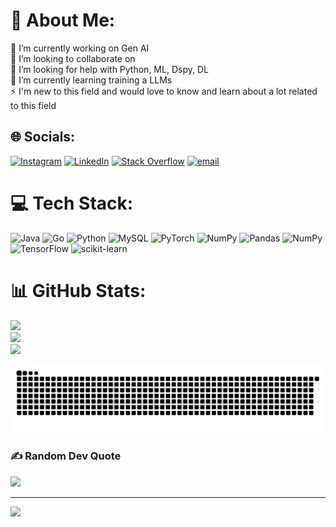 # 💫 About Me:
🔭 I’m currently working on Gen AI <br>👯 I’m looking to collaborate on<br>🤝 I’m looking for help with Python, ML, Dspy, DL<br>🌱 I’m currently learning training a LLMs<br>⚡ I'm new  to this field and would love to know and learn about a lot related to this field


## 🌐 Socials:
[![Instagram](https://img.shields.io/badge/Instagram-%23E4405F.svg?logo=Instagram&logoColor=white)](https://instagram.com/aryan.katoch_24) [![LinkedIn](https://img.shields.io/badge/LinkedIn-%230077B5.svg?logo=linkedin&logoColor=white)](https://linkedin.com/in/https://www.linkedin.com/in/aryankatoch/) [![Stack Overflow](https://img.shields.io/badge/-Stackoverflow-FE7A16?logo=stack-overflow&logoColor=white)](https://stackoverflow.com/users/25369918) [![email](https://img.shields.io/badge/Email-D14836?logo=gmail&logoColor=white)](mailto:aryankatoch22440@gmail.com) 

# 💻 Tech Stack:
![Java](https://img.shields.io/badge/java-%23ED8B00.svg?style=for-the-badge&logo=openjdk&logoColor=white) ![Go](https://img.shields.io/badge/go-%2300ADD8.svg?style=for-the-badge&logo=go&logoColor=white) ![Python](https://img.shields.io/badge/python-3670A0?style=for-the-badge&logo=python&logoColor=ffdd54) ![MySQL](https://img.shields.io/badge/mysql-4479A1.svg?style=for-the-badge&logo=mysql&logoColor=white) ![PyTorch](https://img.shields.io/badge/PyTorch-%23EE4C2C.svg?style=for-the-badge&logo=PyTorch&logoColor=white) ![NumPy](https://img.shields.io/badge/numpy-%23013243.svg?style=for-the-badge&logo=numpy&logoColor=white) ![Pandas](https://img.shields.io/badge/pandas-%23150458.svg?style=for-the-badge&logo=pandas&logoColor=white) ![NumPy](https://img.shields.io/badge/numpy-%23013243.svg?style=for-the-badge&logo=numpy&logoColor=white) ![TensorFlow](https://img.shields.io/badge/TensorFlow-%23FF6F00.svg?style=for-the-badge&logo=TensorFlow&logoColor=white) ![scikit-learn](https://img.shields.io/badge/scikit--learn-%23F7931E.svg?style=for-the-badge&logo=scikit-learn&logoColor=white)
# 📊 GitHub Stats:
![](https://github-readme-stats.vercel.app/api?username=Aryan-GNDU&theme=cobalt&hide_border=false&include_all_commits=true&count_private=false)<br/>
![](https://github-readme-streak-stats.herokuapp.com/?user=Aryan-GNDU&theme=cobalt&hide_border=false)<br/>
![](https://github-readme-stats.vercel.app/api/top-langs/?username=Aryan-GNDU&theme=cobalt&hide_border=false&include_all_commits=true&count_private=false&layout=compact)

<p align="center">
  <img src="https://github.com/Aryan-GNDU/Aryan-GNDU/blob/output/github-snake-dark.svg" alt="snake gif" />
</p>


### ✍️ Random Dev Quote
![](https://quotes-github-readme.vercel.app/api?type=horizontal&theme=radical)

---
[![](https://visitcount.itsvg.in/api?id=Aryan-GNDU&icon=0&color=0)](https://visitcount.itsvg.in)

<!-- Proudly created with GPRM ( https://gprm.itsvg.in ) -->



